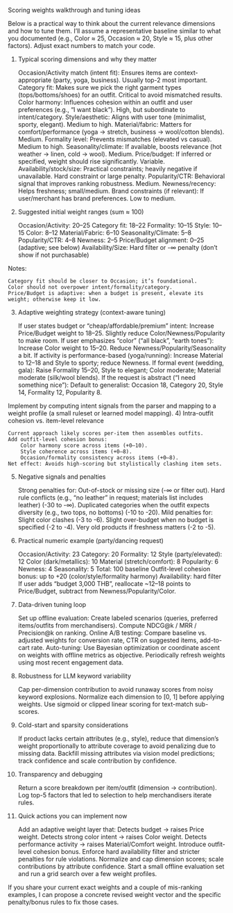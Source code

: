 Scoring weights walkthrough and tuning ideas

Below is a practical way to think about the current relevance dimensions and how to tune them. I’ll assume a representative baseline similar to what you documented (e.g., Color ≈ 25, Occasion ≈ 20, Style ≈ 15, plus other factors). Adjust exact numbers to match your code.
1) Typical scoring dimensions and why they matter

    Occasion/Activity match (intent fit): Ensures items are context-appropriate (party, yoga, business). Usually top-2 most important.
    Category fit: Makes sure we pick the right garment types (tops/bottoms/shoes) for an outfit. Critical to avoid mismatched results.
    Color harmony: Influences cohesion within an outfit and user preferences (e.g., “I want black”). High, but subordinate to intent/category.
    Style/aesthetic: Aligns with user tone (minimalist, sporty, elegant). Medium to high.
    Material/fabric: Matters for comfort/performance (yoga → stretch, business → wool/cotton blends). Medium.
    Formality level: Prevents mismatches (elevated vs casual). Medium to high.
    Seasonality/climate: If available, boosts relevance (hot weather → linen, cold → wool). Medium.
    Price/budget: If inferred or specified, weight should rise significantly. Variable.
    Availability/stock/size: Practical constraints; heavily negative if unavailable. Hard constraint or large penalty.
    Popularity/CTR: Behavioral signal that improves ranking robustness. Medium.
    Newness/recency: Helps freshness; small/medium.
    Brand constraints (if relevant): If user/merchant has brand preferences. Low to medium.

2) Suggested initial weight ranges (sum ≈ 100)

    Occasion/Activity: 20–25
    Category fit: 18–22
    Formality: 10–15
    Style: 10–15
    Color: 8–12
    Material/Fabric: 6–10
    Seasonality/Climate: 5–8
    Popularity/CTR: 4–8
    Newness: 2–5
    Price/Budget alignment: 0–25 (adaptive; see below)
    Availability/Size: Hard filter or -∞ penalty (don’t show if not purchasable)

Notes:

    Category fit should be closer to Occasion; it’s foundational.
    Color should not overpower intent/formality/category.
    Price/Budget is adaptive: when a budget is present, elevate its weight; otherwise keep it low.

3) Adaptive weighting strategy (context-aware tuning)

    If user states budget or “cheap/affordable/premium” intent:
        Increase Price/Budget weight to 18–25.
        Slightly reduce Color/Newness/Popularity to make room.
    If user emphasizes “color” (“all black”, “earth tones”):
        Increase Color weight to 15–20.
        Reduce Newness/Popularity/Seasonality a bit.
    If activity is performance-based (yoga/running):
        Increase Material to 12–18 and Style to sporty; reduce Newness.
    If formal event (wedding, gala):
        Raise Formality 15–20, Style to elegant; Color moderate; Material moderate (silk/wool blends).
    If the request is abstract (“I need something nice”):
        Default to generalist: Occasion 18, Category 20, Style 14, Formality 12, Popularity 8.

Implement by computing intent signals from the parser and mapping to a weight profile (a small ruleset or learned model mapping).
4) Intra-outfit cohesion vs. item-level relevance

    Current approach likely scores per-item then assembles outfits.
    Add outfit-level cohesion bonus:
        Color harmony score across items (+0–10).
        Style coherence across items (+0–8).
        Occasion/formality consistency across items (+0–8).
    Net effect: Avoids high-scoring but stylistically clashing item sets.

5) Negative signals and penalties

    Strong penalties for:
        Out-of-stock or missing size (-∞ or filter out).
        Hard rule conflicts (e.g., “no leather” in request; materials list includes leather) (-30 to -∞).
        Duplicated categories when the outfit expects diversity (e.g., two tops, no bottoms) (-10 to -20).
    Mild penalties for:
        Slight color clashes (-3 to -6).
        Slight over-budget when no budget is specified (-2 to -4).
        Very old products if freshness matters (-2 to -5).

6) Practical numeric example (party/dancing request)

    Occasion/Activity: 23
    Category: 20
    Formality: 12
    Style (party/elevated): 12
    Color (dark/metallics): 10
    Material (stretch/comfort): 8
    Popularity: 6
    Newness: 4
    Seasonality: 5
    Total: 100 baseline
    Outfit-level cohesion bonus: up to +20 (color/style/formality harmony)
    Availability: hard filter
    If user adds “budget 3,000 THB”, reallocate ~12–18 points to Price/Budget, subtract from Newness/Popularity/Color.

7) Data-driven tuning loop

    Set up offline evaluation:
        Create labeled scenarios (queries, preferred items/outfits from merchandisers).
        Compute NDCG@k / MRR / Precision@k on ranking.
    Online A/B testing:
        Compare baseline vs. adjusted weights for conversion rate, CTR on suggested items, add-to-cart rate.
    Auto-tuning:
        Use Bayesian optimization or coordinate ascent on weights with offline metrics as objective.
        Periodically refresh weights using most recent engagement data.

8) Robustness for LLM keyword variability

    Cap per-dimension contribution to avoid runaway scores from noisy keyword explosions.
    Normalize each dimension to [0, 1] before applying weights.
    Use sigmoid or clipped linear scoring for text-match sub-scores.

9) Cold-start and sparsity considerations

    If product lacks certain attributes (e.g., style), reduce that dimension’s weight proportionally to attribute coverage to avoid penalizing due to missing data.
    Backfill missing attributes via vision model predictions; track confidence and scale contribution by confidence.

10) Transparency and debugging

    Return a score breakdown per item/outfit (dimension → contribution).
    Log top-5 factors that led to selection to help merchandisers iterate rules.

11) Quick actions you can implement now

    Add an adaptive weight layer that:
        Detects budget → raises Price weight.
        Detects strong color intent → raises Color weight.
        Detects performance activity → raises Material/Comfort weight.
    Introduce outfit-level cohesion bonus.
    Enforce hard availability filter and stricter penalties for rule violations.
    Normalize and cap dimension scores; scale contributions by attribute confidence.
    Start a small offline evaluation set and run a grid search over a few weight profiles.

If you share your current exact weights and a couple of mis-ranking examples, I can propose a concrete revised weight vector and the specific penalty/bonus rules to fix those cases.
